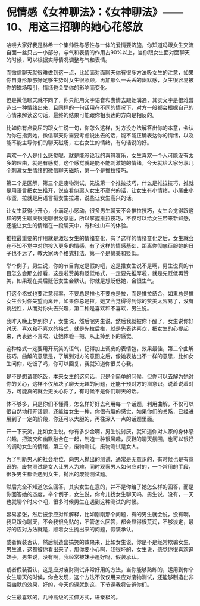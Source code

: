 # 倪情感《女神聊法》：《女神聊法》——10、用这三招聊的她心花怒放

哈喽大家好我是林希一个集帅性与感性与一体的爱情要济施，你知道吗跟女生交流自面一丝只占一小部分，与气和表情的作用占90%以上，当你跟女生面对面聊天的时候，可以根据实际情况调整与气和表情。

而微信聊天就很难做到这一点，比如面对面聊天你有很多方法吸女生的注意，如果你自身形象够好足够生势对女生很照顾，再加那么一丢丢的幽默感，女生很容易被你的磁场吸引，情绪也会受你的影响而变化。

但是微信聊天就不同了，你只能用文字语音和表情去跟她溝通，其实文字是很难营造出一种情绪出来，且同样的一句话用在不同的情况下，对方一般都会根据自己的心情来解读这句话，最终的结果可能跟你相表达的方向是相反的。

比如你有点委屈的跟女生说一句，你怎么这样，对方没办法解答出你的本意，会认为你在指责她，微信聊天你需要考虑说出去的话，能不能正确表达你的情绪，以及能不能主导你们的聊天磁场，左右女生的情绪，有句话说的好。

喜欢一个人是什么感觉呢，就是能签论我的喜怒哀乐，女生喜欢一个人可能没有太多的理由，就是有感觉，这个感觉就是能不能刺激她的情绪，今天就给大家分享几个刺激女生情绪的微信聊天磁场，第一个是推拉技巧。

第二个是区解，第三个是废物测试，先说第一个推拉技巧，什么是推拉技巧，推就是用语言把女生推开，说些看似惠人女生不高兴的话，让女生有小情绪，小尾曲小布蛮，拉就是用语言把女生拉进，说些让女生高兴的话。

让女生获得小开心，小满足小感动，很多男生聊天不会推拉技巧，女生会觉得跟这样的男生聊天很无聊很没意思，所以掌握推拉技巧，不仅可以给女生带来新鲜感，还能让女生的情绪在一段聊天中，有种过山车的体验。

推拉最重要的作用就是激起女生的情绪变化，有了这样的情绪变化之后，女生就会在不知不觉中对你投入更多的情感，有了这样的情感基础，距离你彻底征服她的日子也不远了，教大家两个格式打法，第一个是赞美和贬低。

举个例子，男生说，你的节目肯定是假的吧，这是推女生说不是啊，男生说真的节目怎么会那么好看，这是啦赞美和贬低格式，一定要先推厚啦，就是先贬低再赞美，如果现在美后贬低女生会默认，你就是想贬低她，会很生气。

打这个格式也要注意频率，不要总是推也不要总是拉，而是推拉结合，如果总是推女生会对你失望而离开，如果你总是拉，她又会觉得得到你的赞美太容易了，没有挑战性，从而对你失去兴趣，第二种是喜欢和不喜欢，男生说。

我昨天晚上梦到你了，女生说，然后呢男生说，然后我就被你下醒了，女生说你好讨厌，喜欢和不喜欢的格式，就是先拉后推，就是先表达喜欢，把女生的心提起来，再表达不喜欢，让她体验一把，从上掉到下的感觉。

这种格式一定要用开玩笑的语气，记得加上调皮的表情包，效果最佳，第二个曲解技巧，曲解的意思是，了解到对方的意图之后，像她表达出不一样的意思，比如女生问你，吃饭了吗，你可以回复，我就知道你很关心我。

是不是想请我吃饭，本来女生的这句话，只是个简单的问候，但你可以去解为她对你的关心，这样不仅解决了聊天无趣的问题，还能干预对方的潜意识，说着说着对方，可能真的就会更关心你了，有时候不是你们聊天的话。

体不够多，只是你们不懂得，怎么样好好去利用每一个话题，利用曲解，不仅可以很自然地打开话题，还能给女生一种，你很有趣的感觉，如果你们的关系，已经进展到了一定的阶段，你还可以大胆的，再往深入一点的话题里面。

开一下玩笑，比如女生说，你有多少金啊，男生说讨厌，就知道你对人家的身体感兴趣，把澳交和幽默融合在一起，制造一种很风趣，灰鞋的聊天氛围，也可以很好的调动女生的情绪，第三个，废物测试，废物测试是女人。

为了判断男人的社会地位，向男人抛出的测试，通常是无意识的，有时候也是有意识的，废物测试是女人让男人为难，同时观察男人如何应对的，一个常用的手段，很多男生都会遇到女生，抛出的废物测试题。

然后完全不知道怎么回答，其实女生在意的，并不是你给了她怎么样的回答，而是你回答她的态度，举个例子，女生说，你今儿找女生聊天吗，男生说，没有，一天也就聊个时来个吧，很多时候男生在遇到这种测试的时候。

容易紧张，然后披余应对和解释，比如刚刚那个问题，有的男生就会说，没有啊，我只跟你聊天，不会我很免贴的，不管怎么回答，都会显得很荒润，不够淡定，最好的应对方法就是，顺着女生抛出来的问题，假装承认。

或者假装否认，然后制造出搞笑的效果来，比如女生说，你是不是经常欺骗女生，男生说，这都被你看出来了，那你要小心啊，我很坏的，女生说，感觉你很喜欢追妹子，男生说，没有啊，我经常被妹子追好吗，假装承认。

或者假装否认，这是应对废财测试非常好用的方法，当你能够熟练的，运用到你个女生聊天的时候，你会发现，这个方法不仅仅用来应对废物测试，还能够制造出非常幽默的效果，好的，今天的课就到这，下节课我将告诉你们。

女生最喜欢的，几种高级的拉伸方式，进秦极的。
